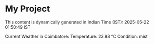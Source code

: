 # My Project

This content is dynamically generated in Indian Time (IST): 2025-05-22 01:50:49 IST


Current Weather in Coimbatore:
Temperature: 23.88 °C
Condition: mist
